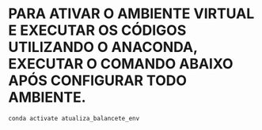 # PARA ATIVAR O AMBIENTE VIRTUAL E EXECUTAR OS CÓDIGOS UTILIZANDO O ANACONDA, EXECUTAR O COMANDO ABAIXO APÓS CONFIGURAR TODO AMBIENTE.

```conda activate atualiza_balancete_env```